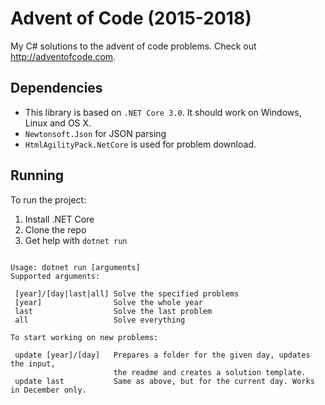 
# Advent of Code (2015-2018)
My C# solutions to the advent of code problems.
Check out http://adventofcode.com.

## Dependencies

- This library is based on `.NET Core 3.0`. It should work on Windows, Linux and OS X.
- `Newtonsoft.Json` for JSON parsing
- `HtmlAgilityPack.NetCore` is used for problem download.

## Running

To run the project:

1. Install .NET Core
2. Clone the repo
3. Get help with `dotnet run`
```

Usage: dotnet run [arguments]
Supported arguments:

 [year]/[day|last|all] Solve the specified problems
 [year]                Solve the whole year
 last                  Solve the last problem
 all                   Solve everything

To start working on new problems:
               
 update [year]/[day]   Prepares a folder for the given day, updates the input, 
                       the readme and creates a solution template.
 update last           Same as above, but for the current day. Works in December only.  

```
